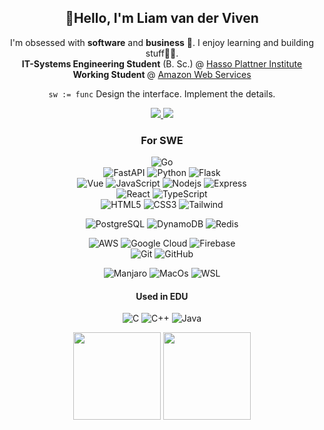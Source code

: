 <h2 align="center">👋Hello, I'm Liam van der Viven</h2>
<p align="center">
I'm obsessed with <strong>software</strong> and <strong>business</strong> 🚀. I enjoy learning and building stuff👨‍💻. <br>
<strong>IT-Systems Engineering Student</strong> (B. Sc.) @ <a href="https://hpi.de">Hasso Plattner Institute</a> <br> 
<strong>Working Student </strong> @ <a href="https://github.com/aws">Amazon Web Services</a>
</p>

<div align="center">
    <p>
        <code>sw := func</code>
    Design the interface. Implement the details.
    </p>
    <a href="https://www.linkedin.com/in/liamvdv/">
        <img src="https://img.shields.io/badge/-Liam%20van%20der%20Viven-blue?style=flat-square&logo=Linkedin&logoColor=white" />
    </a>
    <a href="mailto:liam@vanderviven.com">
        <img src="https://img.shields.io/badge/-liam@vanderviven.com-gray?style=flat-square&logo=gmail&logoColor=white" />
    </a>
    <br>

### For SWE
![Go](https://img.shields.io/badge/-Go-white?style=flat-square&logo=go)  
![FastAPI](https://img.shields.io/badge/-FastAPI-black?style=flat-square&logo=fastapi)
![Python](https://img.shields.io/badge/-Python-white?style=flat-square&logo=python)
![Flask](https://img.shields.io/badge/-Flask-black?style=flat-square&logo=flask)  
![Vue](https://img.shields.io/badge/-Vue-black?style=flat-square&logo=vuedotjs)
![JavaScript](https://img.shields.io/badge/-JavaScript-white?style=flat-square&logo=javascript)
![Nodejs](https://img.shields.io/badge/-Nodejs-white?style=flat-square&logo=Node.js)
![Express](https://img.shields.io/badge/-Express-black?style=flat-square&logo=express)  
![React](https://img.shields.io/badge/-React-black?style=flat-square&logo=react)
![TypeScript](https://img.shields.io/badge/-TypeScript-white?style=flat-square&logo=typescript)  
![HTML5](https://img.shields.io/badge/-HTML5-black?style=flat-square&logo=html5)
![CSS3](https://img.shields.io/badge/-CSS3-black?style=flat-square&logo=css3&logoColor=blue)
![Tailwind](https://img.shields.io/badge/-Tailwind%20CSS-black?style=flat-square&logo=tailwindcss) 

![PostgreSQL](https://img.shields.io/badge/-PostgreSQL-black?style=flat-square&logo=postgresql)
![DynamoDB](https://img.shields.io/badge/-DynamoDB-black?style=flat-square&logo=amazondynamodb&logoColor=yellow)
![Redis](https://img.shields.io/badge/-Redis-black?style=flat-square&logo=Redis)

![AWS](https://img.shields.io/badge/Amazon%20Web%20Services-black?style=flat-square&logo=amazonaws)
![Google Cloud](https://img.shields.io/badge/Google%20Cloud-black?style=flat-square&logo=google-cloud)
![Firebase](https://img.shields.io/badge/Firebase-black?style=flat-square&logo=firebase)  
![Git](https://img.shields.io/badge/-Git-black?style=flat-square&logo=git)
![GitHub](https://img.shields.io/badge/-GitHub-black?style=flat-square&logo=github)

![Manjaro](https://img.shields.io/badge/-Arch/Debian-black?style=flat-square&logo=archlinux)
![MacOs](https://img.shields.io/badge/MacOS-black?style=flat-square&logo=apple)
![WSL](https://img.shields.io/badge/WSL-black?style=flat-square&logo=windows)

#### Used in EDU
![C](https://img.shields.io/badge/-C-white?style=flat-square&logo=c)
![C++](https://img.shields.io/badge/-C++-white?style=flat-square&logo=cplusplus&logoColor=blue)
![Java](https://img.shields.io/badge/-Java-white?style=flat-square&logo=java&logoColor=red)


<img height="140em" src="https://github-readme-stats.vercel.app/api?username=liamvdv&count_private=true&show_icons=true&include_all_commits=true" />
<img height="140em" src="https://github-readme-stats.vercel.app/api/top-langs/?username=liamvdv&layout=compact" />
</div>
